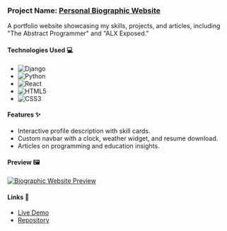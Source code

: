 ### **Project Name: [Personal Biographic Website](#)**  
A portfolio website showcasing my skills, projects, and articles, including "The Abstract Programmer" and "ALX Exposed."  

#### **Technologies Used** 💻  
- ![Django](https://img.shields.io/badge/-Django-092E20?style=flat-square&logo=django&logoColor=white)  
- ![Python](https://img.shields.io/badge/-Python-3776AB?style=flat-square&logo=python&logoColor=white)  
- ![React](https://img.shields.io/badge/-React-61DAFB?style=flat-square&logo=react&logoColor=black)  
- ![HTML5](https://img.shields.io/badge/-HTML5-E34F26?style=flat-square&logo=html5&logoColor=white)  
- ![CSS3](https://img.shields.io/badge/-CSS3-1572B6?style=flat-square&logo=css3&logoColor=white)  

#### **Features** ✨  
- Interactive profile description with skill cards.  
- Custom navbar with a clock, weather widget, and resume download.  
- Articles on programming and education insights.  

#### **Preview** 🖼️  
[![Biographic Website Preview](https://i.imgur.com/xaly6WI.png)](http://ec2-13-245-11-18.af-south-1.compute.amazonaws.com)
 

#### **Links** 🔗  
- [Live Demo](http://ec2-13-245-11-18.af-south-1.compute.amazonaws.com)  
- [Repository](https://github.com/azaria-morake/BiographicWebsite)  
